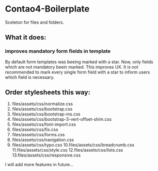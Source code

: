 # Contao4-Boilerplate
Sceleton for files and folders.

## What it does:
### improves mandatory form fields in template
By default form templates was beeing marked with a star. Now, only fields which are not mandatory beein marked. This improves UX. It is not recommended to mark every single form field with a star to inform users which field is necessary.

## Order stylesheets this way:
1. files/assets/css/normalize.css
2. files/assets/css/bootstrap.css 
3. files/assets/css/bootstrap-ms.css
4. files/assets/css/bootstrap-3-vert-offset-shim.css
5. files/assets/css/font-import.css
6. files/assets/css/fix.css
7. files/assets/css/forms.css
8. files/assets/css/navigation.css
9. files/assets/css/typo.css
10.files/assets/css/breadcrumb.css
11.files/assets/css/style.css
12.files/assets/css/lists.css
13.files/assets/css/responsive.css




I will add more features in future...
